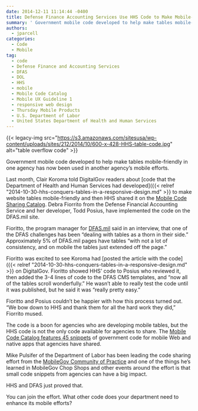 ```yaml
---
date: 2014-12-11 11:14:44 -0400
title: Defense Finance Accounting Services Use HHS Code to Make Mobile-Friendly Tables
summary: ' Government mobile code developed to help make tables mobile-friendly in one agency has now been used in another agency&rsquo;s mobile efforts. Last month, Clair Koroma told DigitalGov readers about code that the Department of Health and Human Services had developed to make website tables mobile-friendly and then HHS'
authors:
  - jparcell
categories:
  - Code
  - Mobile
tag:
  - code
  - Defense Finance and Accounting Services
  - DFAS
  - DOL
  - HHS
  - mobile
  - Mobile Code Catalog
  - Mobile UX Guideline 1
  - responsive web design
  - Thursday Mobile Products
  - U.S. Department of Labor
  - United States Department of Health and Human Services
---
```


{{< legacy-img src="https://s3.amazonaws.com/sitesusa/wp-content/uploads/sites/212/2014/10/600-x-428-HHS-table-code.jpg" alt="table overflow code" >}}

Government mobile code developed to help make tables mobile-friendly in one agency has now been used in another agency’s mobile efforts.

Last month, Clair Koroma told DigitalGov readers about [code that the Department of Health and Human Services had developed]({{< relref "2014-10-30-hhs-conquers-tables-in-a-responsive-design.md" >}} to make website tables mobile-friendly and then HHS shared it on the [Mobile Code Sharing Catalog](https://www.WHATEVER/2013/05/13/federal-mobile-code-sharing-catalog-is-here/ "Federal Mobile Code Sharing Catalog Is Here"). Debra Fiorrito from the Defense Financial Accounting Service and her developer, Todd Posius, have implemented the code on the DFAS.mil site.

Fioritto, the program manager for [DFAS.mil](http://www.dfas.mil/) said in an interview, that one of the DFAS challenges has been “dealing with tables as a thorn in their side.” Approximately 5% of DFAS.mil pages have tables “with not a lot of consistency, and on mobile the tables just extended off the page.”

Fioritto was excited to see Koroma had [posted the article with the code]({{< relref "2014-10-30-hhs-conquers-tables-in-a-responsive-design.md" >}} on DigitalGov. Fioritto showed HHS&#8217; code to Posius who reviewed it, then added the 3-4 lines of code to the DFAS CMS templates, and &#8220;now all of the tables scroll wonderfully.” He wasn&#8217;t able to really test the code until it was published, but he said it was &#8220;really pretty easy.”

Fioritto and Posius couldn&#8217;t be happier with how this process turned out. &#8220;We bow down to HHS and thank them for all the hard work they did,” Fiorrito mused.

The code is a boon for agencies who are developing mobile tables, but the HHS code is not the only code available for agencies to share. The [Mobile Code Catalog features 45 snippets](http://gsa.github.io/Mobile-Code-Catalog/) of government code for mobile Web and native apps that agencies have shared.

Mike Pulsifer of the Department of Labor has been leading the code sharing effort from the [MobileGov Community of Practice](https://www.WHATEVER/communities/mobile/) and one of the things he’s learned in MobileGov Chop Shops and other events around the effort is that small code snippets from agencies can have a big impact.

HHS and DFAS just proved that.

You can join the effort. What other code does your department need to enhance its mobile efforts?
